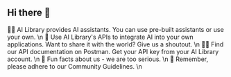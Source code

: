 ## Hi there 👋

🙋‍♀️ AI Library provides AI assistants. You can use pre-built assistants or use your own. \n
🌈 Use AI Library's APIs to integrate AI into your own applications. Want to share it with the world? Give us a shoutout. \n
👩‍💻 Find our API documentation on Postman. Get your API key from your AI Library account. \n
🍿 Fun facts about us - we are too serious. \n
🧙 Remember, please adhere to our Community Guidelines. \n

<!--

**Here are some ideas to get you started:**

🙋‍♀️ A short introduction - what is your organization all about?
🌈 Contribution guidelines - how can the community get involved?
👩‍💻 Useful resources - where can the community find your docs? Is there anything else the community should know?
🍿 Fun facts - what does your team eat for breakfast?
🧙 Remember, you can do mighty things with the power of [Markdown](https://docs.github.com/github/writing-on-github/getting-started-with-writing-and-formatting-on-github/basic-writing-and-formatting-syntax)
-->

